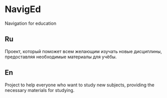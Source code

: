 # NavigEd
Navigation for education

## Ru
Проект, который поможет всем желающим изучать новые дисциплины,
предоставляя необходимые материалы для учёбы.

## En
Project to help everyone who want to study new subjects,
providing the necessary materials for studying.
